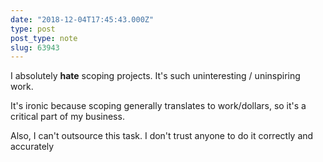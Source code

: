 ```yaml
---
date: "2018-12-04T17:45:43.000Z"
type: post 
post_type: note
slug: 63943
---
```

I absolutely **hate** scoping projects.  It&#39;s such uninteresting / uninspiring work.  

It&#39;s ironic because scoping generally translates to work/dollars, so it&#39;s a critical part of my business.

Also, I can&#39;t outsource this task. I don&#39;t trust anyone to do it correctly and accurately


